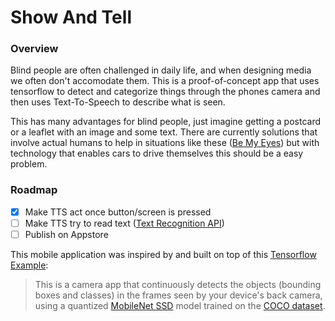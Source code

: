 # Show And Tell
### Overview
Blind people are often challenged in daily life, and when designing media we often don't accomodate them.
This is a proof-of-concept app that uses tensorflow to detect and categorize things through the phones camera and then uses Text-To-Speech to describe what is seen.

This has many advantages for blind people, just imagine getting a postcard or a leaflet with an image and some text. There are currently solutions that involve actual humans to help in situations like these ([Be My Eyes](https://play.google.com/store/apps/details?id=com.bemyeyes.bemyeyes&hl=de)) but with technology that enables cars to drive themselves this should be a easy problem.

### Roadmap
- [X] Make TTS act once button/screen is pressed
- [ ] Make TTS try to read text ([Text Recognition API](https://developers.google.com/vision/android/text-overview))  
- [ ] Publish on Appstore  

This mobile application was inspired by and built on top of this [Tensorflow Example](https://github.com/tensorflow/examples/tree/master/lite/examples/object_detection/android):
> This is a camera app that continuously detects the objects (bounding boxes and classes) in the frames seen by your device's back camera,  using a quantized [MobileNet SSD](https://github.com/tensorflow/models/tree/master/research/object_detection) model trained on the [COCO dataset](http://cocodataset.org/).
